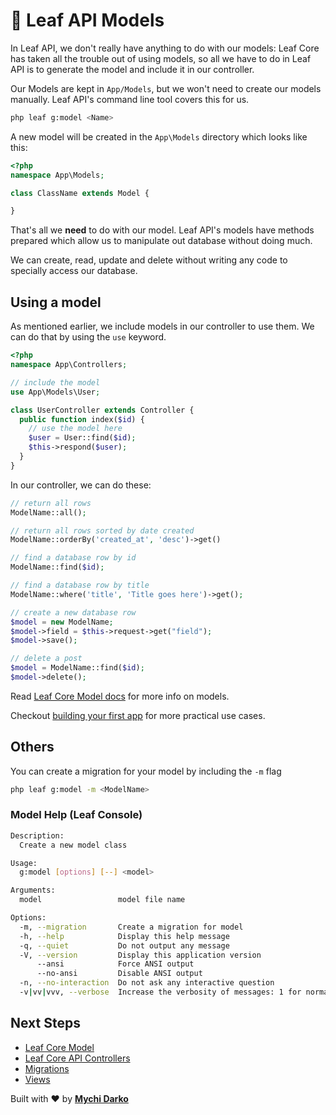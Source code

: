 # 📕 Leaf API Models

In Leaf API, we don't really have anything to do with our models: Leaf Core has taken all the trouble out of using models, so all we have to do in Leaf API is to generate the model and include it in our controller.

Our Models are kept in `App/Models`, but we won't need to create our models manually. Leaf API's command line tool covers this for us.

```bash
php leaf g:model <Name>
```

A new model will be created in the `App\Models` directory which looks like this:

```php
<?php
namespace App\Models;

class ClassName extends Model {

}
```

That's all we **need** to do with our model. Leaf API's models have methods prepared which allow us to manipulate out database without doing much.

We can create, read, update and delete without writing any code to specially access our database.

## Using a model

As mentioned earlier, we include models in our controller to use them. We can do that by using the `use` keyword.

```php
<?php
namespace App\Controllers;

// include the model
use App\Models\User;

class UserController extends Controller {
  public function index($id) {
    // use the model here
    $user = User::find($id);
    $this->respond($user);
  }
}
```

In our controller, we can do these:

```php
// return all rows
ModelName::all();

// return all rows sorted by date created
ModelName::orderBy('created_at', 'desc')->get()

// find a database row by id
ModelName::find($id);

// find a database row by title
ModelName::where('title', 'Title goes here')->get();

// create a new database row
$model = new ModelName;
$model->field = $this->request->get("field");
$model->save();

// delete a post
$model = ModelName::find($id);
$model->delete();
```

Read [Leaf Core Model docs](2.1/core/model) for more info on models.

Checkout [building your first app](/getting-started/first-app) for more practical use cases.

## Others

You can create a migration for your model by including the `-m` flag

```bash
php leaf g:model -m <ModelName>
```

### Model Help (Leaf Console)

```bash
Description:
  Create a new model class

Usage:
  g:model [options] [--] <model>

Arguments:
  model                 model file name

Options:
  -m, --migration       Create a migration for model
  -h, --help            Display this help message
  -q, --quiet           Do not output any message
  -V, --version         Display this application version
      --ansi            Force ANSI output
      --no-ansi         Disable ANSI output
  -n, --no-interaction  Do not ask any interactive question
  -v|vv|vvv, --verbose  Increase the verbosity of messages: 1 for normal output, 2 for more verbose output and 3 for debug
```

## Next Steps

- [Leaf Core Model](/2.1/core/model)
- [Leaf Core API Controllers](/2.1/core/api-controller)
- [Migrations](/leaf-api/v/1.2/core/migrations)
- [Views](/leaf-api/v/1.2/core/views)

Built with ❤ by [**Mychi Darko**](//mychi.netlify.app)
